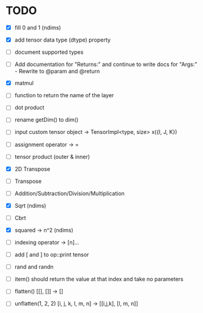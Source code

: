 # TODO
- [X] fill 0 and 1 (ndims)
- [X] add tensor data type (dtype) property
- [ ] document supported types
- [ ] Add documentation for "Returns:" and continue to write docs for "Args:" - Rewrite to @param and @return
- [X] matmul 
- [ ] function to return the name of the layer
- [ ] dot product 
- [ ] rename getDim() to dim()
- [ ] input custom tensor object -> TensorImpl<type, size> x({I, J, K})
- [ ] assignment operator -> = 
- [ ] tensor product (outer & inner)
- [X] 2D Transpose 
- [ ] Transpose 
- [ ] Addition/Subtraction/Division/Multiplication
- [X] Sqrt (ndims) 
- [ ] Cbrt 
- [X] squared -> n^2 (ndims) 
- [ ] indexing operator -> [n]...
- [ ] add [ and ] to op::print tensor 
- [ ] rand and randn 
- [ ] item() should return the value at that index and take no parameters
- [ ] flatten() [[], []] -> []
- [ ] unflatten(1, 2, 2) [i, j, k, l, m, n] -> [[i,j,k], [l, m, n]]

